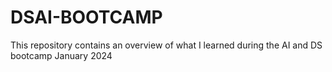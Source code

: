 # DSAI-BOOTCAMP
This repository contains an overview of what I learned during the AI and DS bootcamp January 2024
